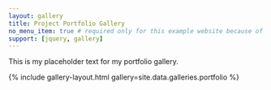 ```yaml
---
layout: gallery
title: Project Portfolio Gallery
no_menu_item: true # required only for this example website because of menu construction
support: [jquery, gallery]
---
```


This is my placeholder text for my portfolio gallery.

{% include gallery-layout.html gallery=site.data.galleries.portfolio %}
